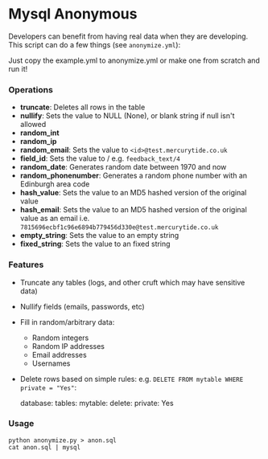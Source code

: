 # Mysql Anonymous

Developers can benefit from having real data when they are
developing.  This script can do a few things (see `anonymize.yml`):

Just copy the example.yml to anonymize.yml or make one from scratch and run it!

### Operations

* **truncate**: Deletes all rows in the table
* **nullify**: Sets the value to NULL (None), or blank string if null isn't allowed
* **random_int**
* **random_ip**
* **random_email**: Sets the value to `<id>@test.mercurytide.co.uk`
* **field_id**: Sets the value to <field>/<id> e.g. `feedback_text/4`
* **random_date**: Generates random date between 1970 and now
* **random_phonenumber**: Generates a random phone number with an Edinburgh area code
* **hash_value**: Sets the value to an MD5 hashed version of the original value
* **hash_email**: Sets the value to an MD5 hashed version of the original value as an email i.e. `7815696ecbf1c96e6894b779456d330e@test.mercurytide.co.uk`
* **empty_string**: Sets the value to an empty string
* **fixed_string**: Sets the value to an fixed string

### Features

* Truncate any tables (logs, and other cruft which may have sensitive data)
* Nullify fields (emails, passwords, etc)
* Fill in random/arbitrary data:
    * Random integers
    * Random IP addresses
    * Email addresses
    * Usernames
* Delete rows based on simple rules:  e.g.
  ``DELETE FROM mytable WHERE private = "Yes"``:

    database:
        tables:
            mytable:
                delete:
                    private: Yes

### Usage

    python anonymize.py > anon.sql
    cat anon.sql | mysql
